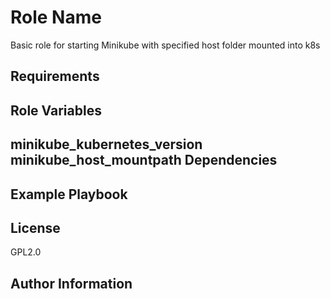Role Name
=========

Basic role for starting Minikube with specified host folder mounted into k8s

Requirements
------------


Role Variables
--------------
 minikube_kubernetes_version
 minikube_host_mountpath
Dependencies
------------


Example Playbook
----------------


License
-------

GPL2.0

Author Information
------------------

